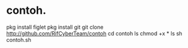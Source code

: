 # contoh.
pkg install figlet
pkg install git
git clone http://github.com/RifCyberTeam/contoh
cd contoh
ls
chmod +x *
ls
sh contoh.sh
